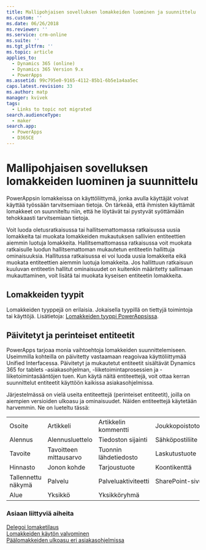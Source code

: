 ```yaml
---
title: Mallipohjaisen sovelluksen lomakkeiden luominen ja suunnittelu | MicrosoftDocs
ms.custom: ''
ms.date: 06/26/2018
ms.reviewer: ''
ms.service: crm-online
ms.suite: ''
ms.tgt_pltfrm: ''
ms.topic: article
applies_to:
  - Dynamics 365 (online)
  - Dynamics 365 Version 9.x
  - PowerApps
ms.assetid: 99c795e0-9165-4112-85b1-6b5e1a4aa5ec
caps.latest.revision: 33
ms.author: matp
manager: kvivek
tags:
  - Links to topic not migrated
search.audienceType:
  - maker
search.app:
  - PowerApps
  - D365CE
---
```

# <a name="create-and-design-model-driven-app-forms"></a>Mallipohjaisen sovelluksen lomakkeiden luominen ja suunnittelu 

PowerAppsin lomakkeissa on käyttöliittymä, jonka avulla käyttäjät voivat käyttää työssään tarvitsemiaan tietoja. On tärkeää, että ihmisten käyttämät lomakkeet on suunniteltu niin, että he löytävät tai pystyvät syöttämään tehokkaasti tarvitsemiaan tietoja. 

Voit luoda oletusratkaisussa tai hallitsemattomassa ratkaisussa uusia lomakkeita tai muokata lomakkeiden mukautuksen sallivien entiteettien aiemmin luotuja lomakkeita. Hallitsemattomassa ratkaisussa voit muokata ratkaisulle luodun hallitsemattoman mukautetun entiteetin hallittuja ominaisuuksia.
Hallitussa ratkaisussa ei voi luoda uusia lomakkeita eikä muokata entiteettien aiemmin luotuja lomakkeita. Jos hallittuun ratkaisuun kuuluvan entiteetin hallitut ominaisuudet on kuitenkin määritetty sallimaan mukauttaminen, voit lisätä tai muokata kyseisen entiteetin lomakkeita. 
  

<a name="BKMK_TypesOfForms"></a> 
## <a name="type-of-forms"></a>Lomakkeiden tyypit
Lomakkeiden tyyppejä on erilaisia. Jokaisella tyypillä on tiettyjä toimintoja tai käyttöjä. Lisätietoja: [Lomakkeiden tyyppi PowerAppsissa](types-forms.md).  

  
<a name="BKMK_FormDifferencesByEntity"></a>   
## <a name="updated-versus-classic-entities"></a>Päivitetyt ja perinteiset entiteetit  
PowerApps tarjoaa monia vaihtoehtoja lomakkeiden suunnittelemiseen. Useimmilla kohteilla on päivitetty vastaamaan reagoivaa käyttöliittymää Unified Interfacessa. Päivitetyt ja mukautetut entiteetit sisältävät Dynamics 365 for tablets -asiakasohjelman, -liiketoimintaprosessien ja -liiketoimintasääntöjen tuen. Kun käytä näitä entiteettejä, voit ottaa kerran suunnittelut entiteetit käyttöön kaikissa asiakasohjelmissa.  
  
Järjestelmässä on vielä useita entiteettejä (perinteiset entiteetit), joilla on aiempien versioiden ulkoasu ja ominaisuudet. Näiden entiteettejä käytetään harvemmin. Ne on lueteltu tässä:  
  
||||||  
|-|-|-|-|-|  
|Osoite|Artikkeli|Artikkelin kommentti|Joukkopoistotoiminto|Yhteys|  
|Alennus|Alennusluettelo|Tiedoston sijainti|Sähköpostiliite|Seuraa|  
|Tavoite|Tavoitteen mittausarvo|Tuonnin lähdetiedosto|Laskutustuote|Tilaustuote|  
|Hinnasto|Jonon kohde|Tarjoustuote|Koontikenttä|Koontikysely|  
|Tallennettu näkymä|Palvelu|Palveluaktiviteetti|SharePoint-sivusto|Sijainti|  
|Alue|Yksikkö|Yksikköryhmä|||  
  
### <a name="related-topics"></a>Asiaan liittyviä aiheita  
    
[Delegoi lomaketilaus](assign-form-order.md) <br />
[Lomakkeiden käytön valvominen](control-access-forms.md) <br />
[Päälomakkeiden ulkoasu eri asiakasohjelmissa](main-form-presentations.md) <br />
